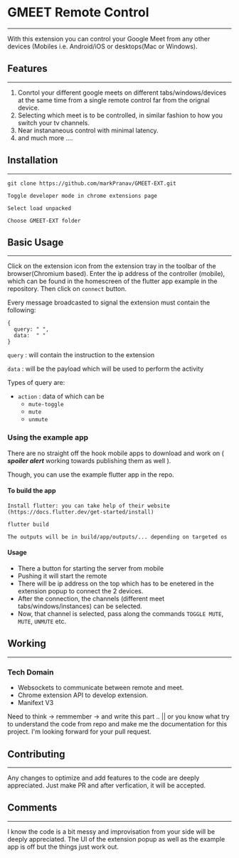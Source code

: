 # GMEET Remote Control

---

With this extension you can control your Google Meet from any other devices (Mobiles i.e. Android/iOS or desktops(Mac or Windows).

## Features
***

1. Conrtol your different google meets on different tabs/windows/devices at the same time from a single remote control far from the orignal device.
2. Selecting which meet is to be controlled, in similar fashion to how you switch your tv channels.
3. Near instananeous control with minimal latency.
4. and much more ....

## Installation
***

    git clone https://github.com/markPranav/GMEET-EXT.git

    Toggle developer mode in chrome extensions page

    Select load unpacked
   
    Choose GMEET-EXT folder

## Basic Usage
***
Click on the extension icon from the extension tray in the toolbar of the browser(Chromium based).
Enter the ip address of the controller (mobile), which can be found in the homescreen of the flutter app example in the repository.
Then click on `connect` button.

Every message broadcasted to signal the extension must contain the following:

    {
      query: " ",
      data:  " "
    }
  
`query` : will contain the instruction to the extension

`data` : will be the payload which will be used to perform the activity

Types of query are:
  - `action` : data of which can be
    * `mute-toggle`
    * `mute`
    * `unmute`
 
 
 ### Using the example app
 
 There are no straight off the hook mobile apps to download and work on ( ***spoiler alert*** working towards publishing them as well ).
 
 Though, you can use the example flutter app in the repo.
 
 #### To build the app
    
    Install flutter: you can take help of their website (https://docs.flutter.dev/get-started/install)
    
    flutter build
    
    The outputs will be in build/app/outputs/... depending on targeted os
    
 #### Usage
 
 - There a button for starting the server from mobile
 - Pushing it will start the remote
 - There will be ip address on the top which has to be enetered in the extension popup to connect the 2 devices.
 - After the connection, the channels (different meet tabs/windows/instances) can be selected.
 - Now, that channel is selected, pass along the commands `TOGGLE MUTE`, `MUTE`, `UNMUTE` etc.
 
 ## Working
 ***
 
 ### Tech Domain
  - Websockets to communicate between remote and meet.
  - Chrome extension API to develop extension.
  - Manifext V3 
 
Need to think -> remmember -> and write this part .. || or you know what try to understand the code from repo and make me the documentation for this project.
I'm looking forward for your pull request.


## Contributing
***
 
Any changes to optimize and add features to the code are deeply appreciated. Just make PR and after verfication, it will be accepted.
 
    
## Comments
***
I know the code is a bit messy and improvisation from your side will be deeply appreciated. The UI of the extension popup as well as the example app is off but the things just work out.
 
